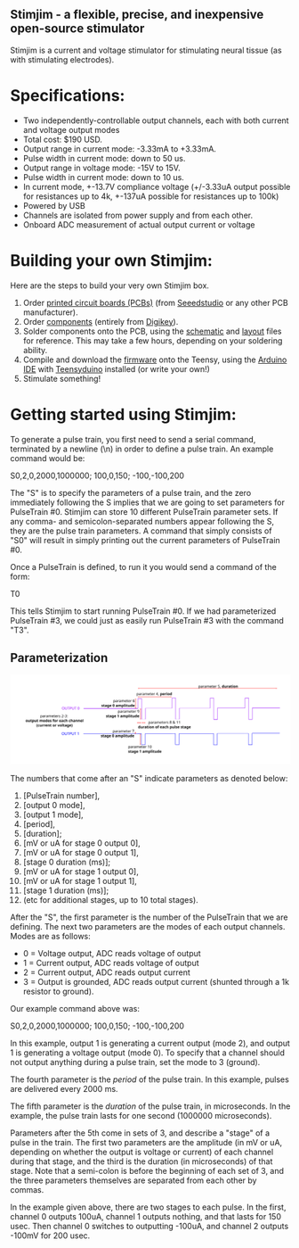 Stimjim - a flexible, precise, and inexpensive open-source stimulator
-------------------------------
Stimjim is a current and voltage stimulator for stimulating neural tissue (as with stimulating electrodes). 

# Specifications:

 - Two independently-controllable output channels, each with both current and voltage output modes
 - Total cost: $190 USD.
 - Output range in current mode: -3.33mA to +3.33mA. 
 - Pulse width in current mode: down to 50 us.
 - Output range in voltage mode: -15V to 15V.
 - Pulse width in current mode: down to 10 us.
 - In current mode, +-13.7V compliance voltage (+/-3.33uA output possible for resistances up to 4k, +-137uA possible for resistances up to 100k)
 - Powered by USB
 - Channels are isolated from power supply and from each other.
 - Onboard ADC measurement of actual output current or voltage
 
# Building your own Stimjim:

Here are the steps to build your very own Stimjim box. 

1. Order [printed circuit boards (PCBs)](./PCB/stimjim_fabricationFiles_20180225.zip)  (from [Seeedstudio](https://www.seeedstudio.com/fusion.html) or any other PCB manufacturer). 
2. Order [components](./stimjim_BOM.xlsx) (entirely from [Digikey](https://www.digikey.com/)).
3. Solder components onto the PCB, using the [schematic](./schematic.pdf) and [layout](./pcb.pdf) files for reference. This may take a few hours, depending on your soldering ability.
4. Compile and download the [firmware](./stimjim_teensy/stimjim_teensy.ino) onto the Teensy, using the [Arduino IDE](https://www.arduino.cc/en/main/software) with [Teensyduino](https://www.pjrc.com/teensy/td_download.html) installed (or write your own!)
5. Stimulate something!

# Getting started using Stimjim:

To generate a pulse train, you first need to send a serial command, terminated by a newline (\n) in order to define a pulse train. An example command would be:

   S0,2,0,2000,1000000; 100,0,150; -100,-100,200
   
The "S" is to *s*pecify the parameters of a pulse train, and the zero immediately following the S implies that we are going to set parameters for PulseTrain #0. Stimjim can store 10 different PulseTrain parameter sets. If any comma- and semicolon-separated numbers appear following the S, they are the pulse train parameters. A command that simply consists of "S0" will result in simply printing out the current parameters of PulseTrain #0. 

Once a PulseTrain is defined, to run it you would send a command of the form:

   T0

This tells Stimjim to start running PulseTrain #0. If we had parameterized PulseTrain #3, we could just as easily run PulseTrain #3 with the command "T3".

##  Parameterization 

![Alt text](./pulseTrainParametrization.svg)

The numbers that come after an "S" indicate parameters as denoted below:

1. [PulseTrain number], 
2. [output 0 mode],
3. [output 1 mode],
4. [period],
5. [duration];
6. [mV or uA for stage 0 output 0],
7. [mV or uA for stage 0 output 1],
8. [stage 0 duration (ms)]; 
9. [mV or uA for stage 1 output 0],
10. [mV or uA for stage 1 output 1],
11. [stage 1 duration (ms)];
12. (etc for additional stages, up to 10 total stages).

After the "S", the first parameter is the number of the PulseTrain that we are defining. The next two parameters are the modes of each output channels. Modes are as follows:

 - 0 = Voltage output, ADC reads voltage of output
 - 1 = Current output, ADC reads voltage of output 
 - 2 = Current output, ADC reads output current
 - 3 = Output is grounded, ADC reads output current (shunted through a 1k resistor to ground).

Our example command above was: 
   
   S0,2,0,2000,1000000; 100,0,150; -100,-100,200
   
In this example, output 1 is generating a current output (mode 2), and output 1 is generating a voltage output (mode 0). To specify that a channel should not output anything during a pulse train, set the mode to 3 (ground).  

The fourth parameter is the _period_ of the pulse train. In this example, pulses are delivered every 2000 ms.

The fifth parameter is the _duration_ of the pulse train, in microseconds. In the example, the pulse train lasts for one second (1000000 microseconds).

Parameters after the 5th come in sets of 3, and describe a "stage" of a pulse in the train.  The first two parameters are the amplitude (in mV or uA, depending on whether the output is voltage or current) of each channel during that stage, and the third is the duration (in microseconds) of that stage. Note that a semi-colon is before the beginning of each set of 3, and the three parameters themselves are separated from each other by commas.

In the example given above, there are two stages to each pulse. In the first, channel 0 outputs 100uA, channel 1 outputs nothing, and that lasts for 150 usec. Then channel 0 switches to outputting -100uA, and channel 2 outputs -100mV for 200 usec. 





